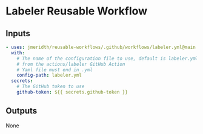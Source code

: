 # Labeler Reusable Workflow

## Inputs

```yaml
- uses: jmeridth/reusable-workflows/.github/workflows/labeler.yml@main
  with:
    # The name of the configuration file to use, default is labeler.yml
    # from the actions/labeler GitHub Action
    # Yaml file must end in .yml
    config-path: labeler.yml
  secrets:
    # The GitHub token to use
    github-token: ${{ secrets.github-token }}
```

## Outputs

None
